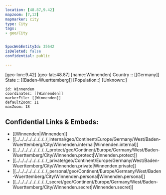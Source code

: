 ```yaml
---
location: [48.87,9.42] 
mapzoom: [7,12] 
mapmarker: city 
type: City
tags:
- geo/City


SpocWebEntityId: 35642
isDeleted: false
confidential: public

---
```

[geo-lon::9.42] 
[geo-lat::48.87] 
[name::Winnenden] 
Country :: [[Germany]]  
State :: [[Baden-Wuerttemberg]] 
[Population::] 
[Unknown::] 


```leaflet
id: Winnenden
coordinates: [[Winnenden]] 
markerFile: [[Winnenden]] 
defaultZoom: 11 
maxZoom: 18
```


## Confidential Links & Embeds: 
- [[Winnenden|Winnenden]]  
- [[../../../../../../../../_internal/geo/Continent/Europe/Germany/West/Baden-Wuerttemberg/City/Winnenden.internal|Winnenden.internal]] 
- [[../../../../../../../../_protect/geo/Continent/Europe/Germany/West/Baden-Wuerttemberg/City/Winnenden.protect|Winnenden.protect]] 
- [[../../../../../../../../_private/geo/Continent/Europe/Germany/West/Baden-Wuerttemberg/City/Winnenden.private|Winnenden.private]] 
- [[../../../../../../../../_personal/geo/Continent/Europe/Germany/West/Baden-Wuerttemberg/City/Winnenden.personal|Winnenden.personal]] 
- [[../../../../../../../../_secret/geo/Continent/Europe/Germany/West/Baden-Wuerttemberg/City/Winnenden.secret|Winnenden.secret]] 
